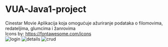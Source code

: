 # VUA-Java1-project
 Cinestar Movie
Aplikacija koja omogućuje ažuriranje podataka o filomovima, redateljima, glumcima i žanrovima
</br>
Icons by: https://fontawesome.com/icons
</br>
![login](https://user-images.githubusercontent.com/61901937/152863970-92771d9f-7204-41c8-bf4d-221e9d1c89b0.JPG)
![details](https://user-images.githubusercontent.com/61901937/152863978-9610ce0a-7350-4b86-8da5-d5b802cd25d2.JPG)
![crud](https://user-images.githubusercontent.com/61901937/152863982-9d467a03-0d75-4a8f-bc84-ba41b33cacd0.JPG)
